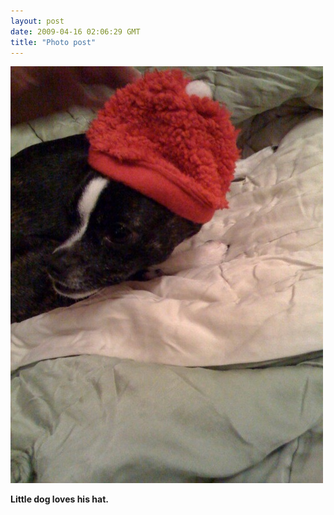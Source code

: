 ```yaml
---
layout: post
date: 2009-04-16 02:06:29 GMT
title: "Photo post"
---
```

![travisj](/images/767c3631bf4f3fdabf56a1dff1a017cf1ca8e2516f98e9d58dffb322b3889ca9.jpg)

<b>Little dog loves his hat.</b>